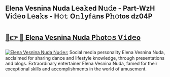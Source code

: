## Elena Vesnina Nuda L𝚎a𝚔ed N𝚞𝚍e - Part-WzH Vi𝚍𝚎o L𝚎a𝚔s - H𝚘𝚝 O𝚗𝚕yf𝚊ns P𝚑𝚘tos dz04P

# <h2><a href="http://kf4z75.oniu.top/?m=Elena+Vesnina+Nuda">🔗👉 🔴 Elena Vesnina Nuda P𝚑ot𝚘𝚜 V𝚒d𝚎o</a></h2>

[![Elena Vesnina Nuda Nu𝚍e𝚜](https://i.imgur.com/0qMVB7G.gif)](http://kf4z75.oniu.top/?m=Elena+Vesnina+Nuda)
Social media personality Elena Vesnina Nuda, acclaimed for sharing dance and lifestyle knowledge, through presentations and blogs. Extraordinary entertainer Elena Vesnina Nuda, famed for their exceptional skills and accomplishments in the world of amusement.  
